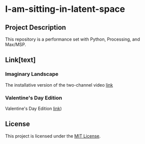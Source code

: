 # I-am-sitting-in-latent-space

## Project Description
This repository is a performance set with Python, Processing, and Max/MSP.

## Link[text]
### Imaginary Landscape
The installative version of the two-channel video [link](https://vimeo.com/953746255?share=cop)

### Valentine's Day Edition
Valentine's Day Edition [link](https://www.liutingchun.com/video-records?pgid=jl0jvvye-3d8b2fd2-a6e5-4c80-bd12-047e2a9e316e))

## License
This project is licensed under the [MIT License](LICENSE).


